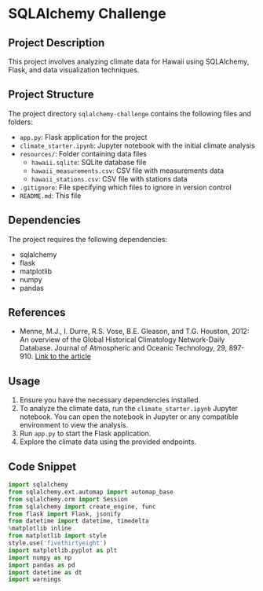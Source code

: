 # SQLAlchemy Challenge

## Project Description
This project involves analyzing climate data for Hawaii using SQLAlchemy, Flask, and data visualization techniques.

## Project Structure
The project directory `sqlalchemy-challenge` contains the following files and folders:
- `app.py`: Flask application for the project
- `climate_starter.ipynb`: Jupyter notebook with the initial climate analysis
- `resources/`: Folder containing data files
  - `hawaii.sqlite`: SQLite database file
  - `hawaii_measurements.csv`: CSV file with measurements data
  - `hawaii_stations.csv`: CSV file with stations data
- `.gitignore`: File specifying which files to ignore in version control
- `README.md`: This file

## Dependencies
The project requires the following dependencies:
- sqlalchemy
- flask
- matplotlib
- numpy
- pandas

## References
- Menne, M.J., I. Durre, R.S. Vose, B.E. Gleason, and T.G. Houston, 2012: An overview of the Global Historical Climatology Network-Daily Database. Journal of Atmospheric and Oceanic Technology, 29, 897-910. [Link to the article](https://journals.ametsoc.org/view/journals/atot/29/7/jtech-d-11-00103_1.xml)

## Usage
1. Ensure you have the necessary dependencies installed.
2. To analyze the climate data, run the `climate_starter.ipynb` Jupyter notebook. You can open the notebook in Jupyter or any compatible environment to view the analysis.
3. Run `app.py` to start the Flask application.
4. Explore the climate data using the provided endpoints.

## Code Snippet
```python
import sqlalchemy
from sqlalchemy.ext.automap import automap_base
from sqlalchemy.orm import Session
from sqlalchemy import create_engine, func
from flask import Flask, jsonify
from datetime import datetime, timedelta
%matplotlib inline
from matplotlib import style
style.use('fivethirtyeight')
import matplotlib.pyplot as plt
import numpy as np
import pandas as pd
import datetime as dt
import warnings
